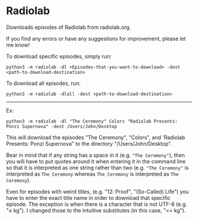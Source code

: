 # Radiolab

Downloads episodes of Radiolab from radiolab.org.



If you find any errors or have any suggestions for improvement, please let me know!

To download specific episodes, simply run:

 `python3 -m radiolab -dl <Episodes-that-you-want-to-download> -dest <path-to-download-destination>`
 
 
To download all episodes, run:

`python3 -m radiolab -dlall -dest <path-to-download-destination>`


---

Ex:


`python3 -m radiolab -dl "The Ceremony" Colors "Radiolab Presents: Ponzi Supernova" -dest /Users/John/Desktop`


This will download the episodes "The Ceremony", "Colors", and 'Radiolab Presents: Ponzi Supernova" to the directory "/Users/John/Desktop".


Bear in mind that if any string has a space in it (e.g. `"The Ceremony"`), then you will have to put quotes around it when entering it in the command line so that it is interpreted as one string rather than two (e.g. `"The Ceremony"` is interpreted as `The Ceremony` whereas `The Ceremony` is interpreted as `The` `Ceremony`).



Even for episodes with weird titles, (e.g. "12: Proof", "(So-Called) Life") you have to enter the exact title name in order to download that specific episode. The exception is when there is a character that is not UTF-8 (e.g. "≤ kg"). I changed those to the intuitive substitutes (in this case, "<= kg").


